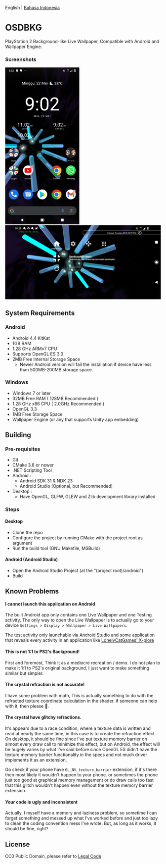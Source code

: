 English | [Bahasa Indonesia](README.ID.MD)
# OSDBKG
PlayStation 2 Background-like Live Wallpaper, Compatible with Android and Wallpaper Engine.

### Screenshots
![Android Live Wallpaper](readme/0.png)
![With Cross Launcher](readme/1.png)

## System Requirements
### Android
- Android 4.4 KitKat
- 1GB RAM
- 1.28 GHz ARMv7 CPU
- Supports OpenGL ES 3.0
- 2MB Free Internal Storage Space
  - Newer Android version will fail the installation if device have less than 500MB-200MB storage space.

### Windows
- Windows 7 or later
- 32MB Free RAM ( 128MB Recommended )
- 1.28 GHz x86 CPU ( 2.0GHz Recommended )
- OpenGL 3.3
- 1MB Free Storage Space
- Wallpaper Engine (or any that supports Unity app embedding)

## Building
### Pre-requisites
- Git
- CMake 3.8 or newer
- .NET Scripting Tool
- Android : 
  - Android SDK 31 & NDK 23
  - Android Studio (Optional, but Recommended)
- Desktop :
  - Have OpenGL, GLFW, GLEW and Zlib development library installed

### Steps
#### Desktop
- Clone the repo
- Configure the project by running CMake with the project root as argument
- Run the build tool (GNU Makefile, MSBuild)

#### Android (Android Studio)
- Open the Android Studio Project (at the "(project root)/android")
- Build

## Known Problems
#### I cannot launch this application on Android
The built Android app only contains one Live Wallpaper and one Testing activity, The only way to open
the Live Wallpaper is to actually go to your device `Settings > Display > Wallpaper > Live Wallpapers`.

The test activity only launchable via Android Studio and some application that reveals every
activity in an application like [LonelyCatGames' X-plore](https://play.google.com/store/apps/details?id=com.lonelycatgames.Xplore&hl=in&gl=US)

#### This is not 1:1 to PS2's Background!
First and foremost, Think it as a mediocre recreation / demo. I do not plan to make it 1:1 to PS2's
original background, I just want to make something similar but simpler.

#### The crystal refraction is not accurate!
I have some problem with math, This is actually something to do with the refracted texture coordinate
calculation in the shader. if someone can help with it, then please 🙂.

#### The crystal have glitchy refractions.
It's appears due to a race condition, where a texture data is written and read at nearly the same
time, in this case is to create the refraction effect. On desktop, it should be fine
since I've put texture memory barrier on almost every draw call to minimize this effect, but on Android,
the effect will be hugely varies by what I've said before since OpenGL ES didn't have the texture memory
barrier functionality in the specs and not much driver implements it as an extension,

Go check if your phone have `GL_NV_texture_barrier` extension, if it's there then most likely it
wouldn't happen to your phone. or sometimes the phone just too good at graphical memory management or
do draw calls too fast that this glitch wouldn't happen even without the texture memory barrier extension.

#### Your code is ugly and inconsistent
Actually, I myself have a memory and laziness problem, so sometime I can forget
something and messed up what I've worked before and just too lazy to clean the coding convention mess
I've wrote. But, as long as it works, it should be fine, right?

## License
CC0 Public Domain, please refer to [Legal Code](https://creativecommons.org/publicdomain/zero/1.0/legalcode)